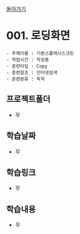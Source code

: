 [돌아가기](/Prototype-Flutter/README.md)

# 001. 로딩화면

```
- 주제이름 : 기본스플래시스크린
- 작업시간 : 작성중
- 훈련타입 : Copy
- 훈련참조 : 인터넷검색
- 훈련분류 : 독학
```

## 프로젝트폴더
- 무

## 학습날짜
- 무

## 학습링크
- 무

## 학습내용
- 무
